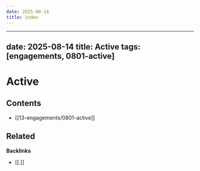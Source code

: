```yaml
---
date: 2025-08-14
title: index
---
```

---
date: 2025-08-14
title: Active
tags: [engagements, 0801-active]
---
# Active

<!-- AUTO-TOC:START -->

## Contents
- [[13-engagements/0801-active]]

<!-- AUTO-TOC:END -->


<!-- RELATED:START -->

## Related
**Backlinks**
- [[.]]

<!-- RELATED:END -->
